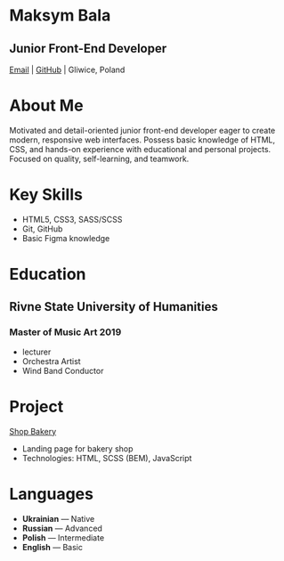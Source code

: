 # Maksym Bala

## Junior Front-End Developer
[Email](otppopt@gmail.com) | [GitHub](https://github.com/OtpPopt) | Gliwice, Poland

# About Me
Motivated and detail-oriented junior front-end developer eager to create modern, responsive web interfaces. Possess basic knowledge of HTML, CSS, and hands-on experience with educational and personal projects. Focused on quality, self-learning, and teamwork.

# Key Skills
- HTML5, CSS3, SASS/SCSS
- Git, GitHub
- Basic Figma knowledge

# Education

## Rivne State University of Humanities
### Master of Music Art 2019
- lecturer
- Orchestra Artist
- Wind Band Conductor

# Project
[Shop Bakery]()
- Landing page for bakery shop
- Technologies: HTML, SCSS (BEM), JavaScript

# Languages
- __Ukrainian__ — Native
- __Russian__ — Advanced
- __Polish__ — Intermediate
- __English__ — Basic

